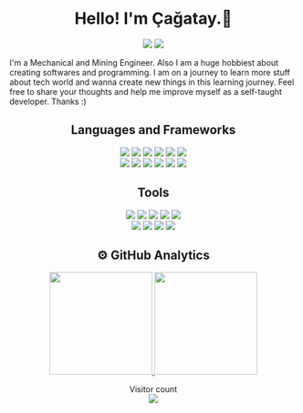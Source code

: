 <h1 align="center"> Hello! I'm Çağatay.👋</h1>
<p align="center">
  <a target="_blank" href="https://www.linkedin.com/in/çağatay-balıkçı-158a78107/"><img src="https://img.shields.io/badge/-LinkedIn-0077B5?style=for-the-badge&logo=Linkedin&logoColor=white"></img></a>
  <a target="_blank" href="mailto:cagataybalikci@gmail.com"><img src="https://img.shields.io/badge/-Gmail-D14836?style=for-the-badge&logo=Gmail&logoColor=white"></img></a>
  
</p>



I'm a Mechanical and Mining Engineer. Also I am a huge hobbiest about creating softwares and programming. I am on a journey to learn more stuff about tech world and wanna create new things in this learning journey. Feel free to share your thoughts and help me improve myself as a self-taught developer. Thanks :)

<section>	
<h2 align="center">Languages and Frameworks</h2>
<p align="center">
<img src="https://img.shields.io/badge/html5-%23E34F26.svg?style=for-the-badge&logo=html5&logoColor=white"/>
<img src="https://img.shields.io/badge/css3-%231572B6.svg?style=for-the-badge&logo=css3&logoColor=white"/>
<img src="https://img.shields.io/badge/javascript-%23323330.svg?style=for-the-badge&logo=javascript&logoColor=%23F7DF1E"/>
<img src="https://img.shields.io/badge/SASS-hotpink.svg?style=for-the-badge&logo=SASS&logoColor=white"/>
<img src="https://img.shields.io/badge/tailwindcss-%2338B2AC.svg?style=for-the-badge&logo=tailwind-css&logoColor=white"/>
<img src="https://img.shields.io/badge/node.js-%2343853D.svg?style=for-the-badge&logo=node.js&logoColor=white"/>
<br>
<img src="https://img.shields.io/badge/react-%2320232a.svg?style=for-the-badge&logo=react&logoColor=%2361DAFB"/>
<img src="https://img.shields.io/badge/Next-black?style=for-the-badge&logo=next.js&logoColor=white"/>
<img src="https://img.shields.io/badge/express.js-%23404d59.svg?style=for-the-badge&logo=express&logoColor=%2361DAFB"/>
<img src="https://img.shields.io/badge/swift-%23FA7343.svg?style=for-the-badge&logo=swift&logoColor=white"/>
<img src="https://img.shields.io/badge/unity-%23000000.svg?style=for-the-badge&logo=unity&logoColor=white"/>
<img src="https://img.shields.io/badge/python-%2314354C.svg?style=for-the-badge&logo=python&logoColor=white"/>
  
 </p>
 <h2 align="center">Tools</h2>
  <p align="center">

<img src="https://img.shields.io/badge/git-%23F05033.svg?style=for-the-badge&logo=git&logoColor=white"/>
<img src="https://img.shields.io/badge/MongoDB-%234ea94b.svg?style=for-the-badge&logo=mongodb&logoColor=black)"/>	
<img src="https://img.shields.io/badge/blender-%23F5792A.svg?style=for-the-badge&logo=blender&logoColor=white"/>	
<img src="https://img.shields.io/badge/firebase-%23039BE5.svg?style=for-the-badge&logo=firebase"/>
<img src="https://img.shields.io/badge/figma-%23F24E1E.svg?style=for-the-badge&logo=figma&logoColor=white"/>
 <br>
<img src="https://img.shields.io/badge/Xcode-007ACC?style=for-the-badge&logo=Xcode&logoColor=white"/>
<img src="https://img.shields.io/badge/VisualStudioCode-0078d7.svg?style=for-the-badge&logo=visual-studio-code&logoColor=white"/>
<img src="https://img.shields.io/badge/Adobe%20XD-470137?style=for-the-badge&logo=Adobe%20XD&logoColor=#FF61F6"/>
<img src="https://img.shields.io/badge/vercel-%23000000.svg?style=for-the-badge&logo=vercel&logoColor=white"/>	
</p>

</section>




<h2 align="center">⚙️ GitHub Analytics</h2>

<p align="center">
  <a href="https://github.com/cagataybalikci">
<img  height="180em" src="https://github-readme-stats.vercel.app/api?username=cagataybalikci&show_icons=true&theme=dracula"/>
<img height="180em" src="https://github-readme-stats.vercel.app/api/top-langs/?username=cagataybalikci&layout=compact&langs_count=12&hide=TeX,PowerShell,ASP.NET,EJS,Fortran,Shell,C,Smarty,Python&theme=dracula"/>
  </a>
</p>


<p align="center"> 
  Visitor count<br>
  <img src="https://profile-counter.glitch.me/cagataybalikci/count.svg" />
</p>
